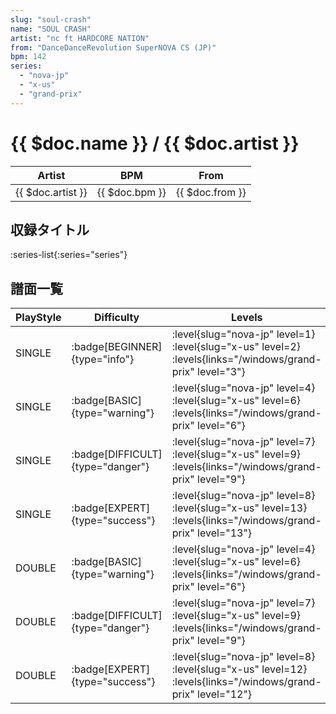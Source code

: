 ```yaml
---
slug: "soul-crash"
name: "SOUL CRASH"
artist: "nc ft HARDCORE NATION"
from: "DanceDanceRevolution SuperNOVA CS (JP)"
bpm: 142
series:
  - "nova-jp"
  - "x-us"
  - "grand-prix"
---
```


# {{ $doc.name }} / {{ $doc.artist }}

|Artist|BPM|From|
|------|---|----|
|{{ $doc.artist }}|{{ $doc.bpm }}|{{ $doc.from }}|

## 収録タイトル

:series-list{:series="series"}

## 譜面一覧

|PlayStyle|Difficulty|Levels|Notes|Movie|
|---------|----------|------|-----|-----|
|SINGLE| :badge[BEGINNER]{type="info"}|<div class="field is-grouped is-grouped-multiline"> :level{slug="nova-jp" level=1} :level{slug="x-us" level=2}  :levels{links="/windows/grand-prix" level="3"}</div>|95/0||
|SINGLE| :badge[BASIC]{type="warning"}|<div class="field is-grouped is-grouped-multiline"> :level{slug="nova-jp" level=4} :level{slug="x-us" level=6}  :levels{links="/windows/grand-prix" level="6"}</div>|206/6||
|SINGLE| :badge[DIFFICULT]{type="danger"}|<div class="field is-grouped is-grouped-multiline"> :level{slug="nova-jp" level=7} :level{slug="x-us" level=9}  :levels{links="/windows/grand-prix" level="9"}</div>|294/5||
|SINGLE| :badge[EXPERT]{type="success"}|<div class="field is-grouped is-grouped-multiline"> :level{slug="nova-jp" level=8} :level{slug="x-us" level=13}  :levels{links="/windows/grand-prix" level="13"}</div>|390/9||
|DOUBLE| :badge[BASIC]{type="warning"}|<div class="field is-grouped is-grouped-multiline"> :level{slug="nova-jp" level=4} :level{slug="x-us" level=6}  :levels{links="/windows/grand-prix" level="6"}</div>|184/11||
|DOUBLE| :badge[DIFFICULT]{type="danger"}|<div class="field is-grouped is-grouped-multiline"> :level{slug="nova-jp" level=7} :level{slug="x-us" level=9}  :levels{links="/windows/grand-prix" level="9"}</div>|272/8||
|DOUBLE| :badge[EXPERT]{type="success"}|<div class="field is-grouped is-grouped-multiline"> :level{slug="nova-jp" level=8} :level{slug="x-us" level=12}  :levels{links="/windows/grand-prix" level="12"}</div>|373/9||
